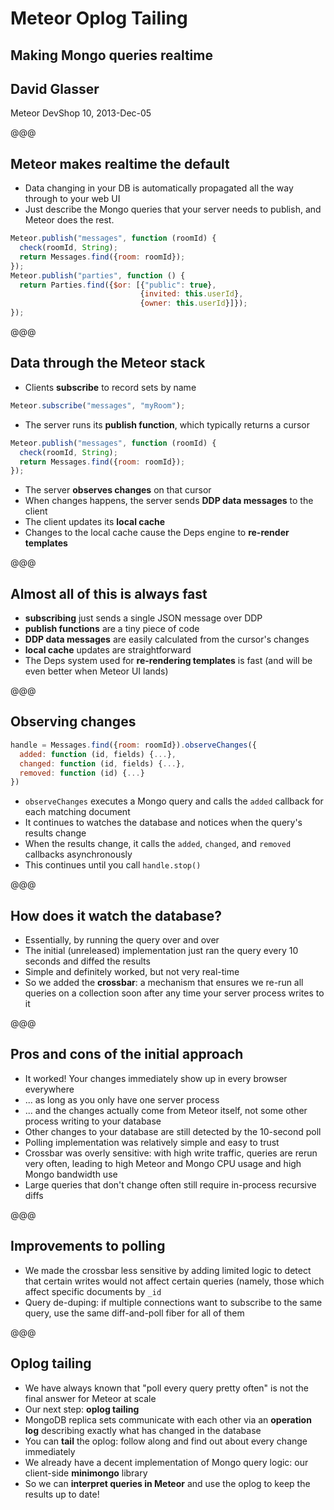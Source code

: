 # Meteor Oplog Tailing
## Making Mongo queries realtime
## David Glasser

Meteor DevShop 10, 2013-Dec-05

@@@

## Meteor makes realtime the default

- Data changing in your DB is automatically propagated all the way through to
  your web UI
- Just describe the Mongo queries that your server needs to publish, and Meteor
  does the rest.

```js
Meteor.publish("messages", function (roomId) {
  check(roomId, String);
  return Messages.find({room: roomId});
});
Meteor.publish("parties", function () {
  return Parties.find({$or: [{"public": true},
                             {invited: this.userId},
                             {owner: this.userId}]});
});
```

@@@

## Data through the Meteor stack

- Clients **subscribe** to record sets by name
```js
Meteor.subscribe("messages", "myRoom");
```
- The server runs its **publish function**, which typically returns a cursor
```js
Meteor.publish("messages", function (roomId) {
  check(roomId, String);
  return Messages.find({room: roomId});
});
```
- The server **observes changes** on that cursor
- When changes happens, the server sends **DDP data messages** to the client
- The client updates its **local cache**
- Changes to the local cache cause the Deps engine to **re-render templates**

@@@

## Almost all of this is always fast

- **subscribing** just sends a single JSON message over DDP
- **publish functions** are a tiny piece of code
- **DDP data messages** are easily calculated from the cursor's changes
- **local cache** updates are straightforward
- The Deps system used for **re-rendering templates** is fast (and will be even
  better when Meteor UI lands)

@@@

## Observing changes

```js
handle = Messages.find({room: roomId}).observeChanges({
  added: function (id, fields) {...},
  changed: function (id, fields) {...},
  removed: function (id) {...}
})
```
- `observeChanges` executes a Mongo query and calls the `added` callback for
  each matching document
- It continues to watches the database and notices when the query's results
  change
- When the results change, it calls the `added`, `changed`, and `removed`
  callbacks asynchronously
- This continues until you call `handle.stop()`

@@@

## How does it watch the database?

- Essentially, by running the query over and over
- The initial (unreleased) implementation just ran the query every 10 seconds
  and diffed the results
- Simple and definitely worked, but not very real-time
- So we added the **crossbar**: a mechanism that ensures we re-run all queries on
  a collection soon after any time your server process writes to it

@@@

## Pros and cons of the initial approach

- It worked! Your changes immediately show up in every browser everywhere
- ... as long as you only have one server process
- ... and the changes actually come from Meteor itself, not some other process
  writing to your database
- Other changes to your database are still detected by the 10-second poll
- Polling implementation was relatively simple and easy to trust
- Crossbar was overly sensitive: with high write traffic, queries are rerun very
  often, leading to high Meteor and Mongo CPU usage and high Mongo bandwidth use
- Large queries that don't change often still require in-process recursive diffs

@@@

## Improvements to polling

- We made the crossbar less sensitive by adding limited logic to detect that
  certain writes would not affect certain queries (namely, those which affect
  specific documents by `_id`
- Query de-duping: if multiple connections want to subscribe to the same query,
  use the same diff-and-poll fiber for all of them

@@@

## Oplog tailing

- We have always known that "poll every query pretty often" is not the final
  answer for Meteor at scale
- Our next step: **oplog tailing**
- MongoDB replica sets communicate with each other via an **operation log**
  describing exactly what has changed in the database
- You can **tail** the oplog: follow along and find out about every change
  immediately
- We already have a decent implementation of Mongo query logic: our client-side
  **minimongo** library
- So we can **interpret queries in Meteor** and use the oplog to keep the
  results up to date!



